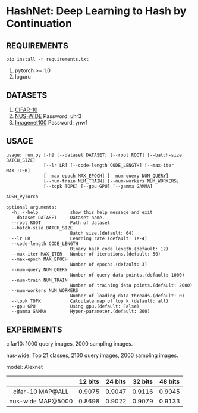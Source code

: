 # HashNet: Deep Learning to Hash by Continuation

## REQUIREMENTS
`pip install -r requirements.txt`

1. pytorch >= 1.0
2. loguru

## DATASETS
1. [CIFAR-10](http://www.cs.toronto.edu/~kriz/cifar-10-python.tar.gz)
2. [NUS-WIDE](https://pan.baidu.com/s/1f9mKXE2T8XpIq8p7y8Fa6Q) Password: uhr3
3. [Imagenet100](https://pan.baidu.com/s/1Vihhd2hJ4q0FOiltPA-8_Q) Password: ynwf

## USAGE
```
usage: run.py [-h] [--dataset DATASET] [--root ROOT] [--batch-size BATCH_SIZE]
              [--lr LR] [--code-length CODE_LENGTH] [--max-iter MAX_ITER]
              [--max-epoch MAX_EPOCH] [--num-query NUM_QUERY]
              [--num-train NUM_TRAIN] [--num-workers NUM_WORKERS]
              [--topk TOPK] [--gpu GPU] [--gamma GAMMA]

ADSH_PyTorch

optional arguments:
  -h, --help            show this help message and exit
  --dataset DATASET     Dataset name.
  --root ROOT           Path of dataset
  --batch-size BATCH_SIZE
                        Batch size.(default: 64)
  --lr LR               Learning rate.(default: 1e-4)
  --code-length CODE_LENGTH
                        Binary hash code length.(default: 12)
  --max-iter MAX_ITER   Number of iterations.(default: 50)
  --max-epoch MAX_EPOCH
                        Number of epochs.(default: 3)
  --num-query NUM_QUERY
                        Number of query data points.(default: 1000)
  --num-train NUM_TRAIN
                        Number of training data points.(default: 2000)
  --num-workers NUM_WORKERS
                        Number of loading data threads.(default: 0)
  --topk TOPK           Calculate map of top k.(default: all)
  --gpu GPU             Using gpu.(default: False)
  --gamma GAMMA         Hyper-parameter.(default: 200)
  ```

## EXPERIMENTS
cifar10: 1000 query images, 2000 sampling images.

nus-wide: Top 21 classes, 2100 query images, 2000 sampling images.

model: Alexnet

 | | 12 bits | 24 bits | 32 bits | 48 bits 
   :-:   |  :-:    |   :-:   |   :-:   |   :-:     
cifar-10 MAP@ALL | 0.9075 | 0.9047 | 0.9116 | 0.9045
nus-wide MAP@5000 | 0.8698 | 0.9022 | 0.9079 | 0.9133
